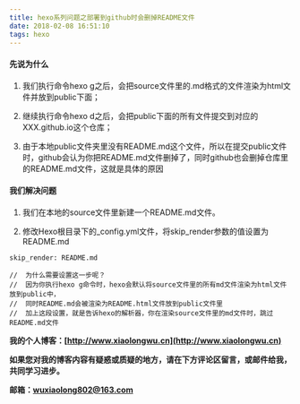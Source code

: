 ```yaml
---
title: hexo系列问题之部署到github时会删掉README文件
date: 2018-02-08 16:51:10
tags: hexo
---
```


#### 先说为什么
1. 我们执行命令hexo g之后，会把source文件里的.md格式的文件渲染为html文件并放到public下面；
2. 继续执行命令hexo d之后，会把public下面的所有文件提交到对应的XXX.github.io这个仓库；

3. 由于本地public文件夹里没有README.md这个文件，所以在提交public文件时，github会认为你把README.md文件删掉了，同时github也会删掉仓库里的README.md文件，这就是具体的原因
#### 我们解决问题
1. 我们在本地的source文件里新建一个README.md文件。

2. 修改Hexo根目录下的_config.yml文件，将skip_render参数的值设置为README.md
```
skip_render: README.md

//  为什么需要设置这一步呢？
//  因为你执行hexo g命令时，hexo会默认将source文件里的所有md文件渲染为html文件放到public中，
//  同时README.md会被渲染为README.html文件放到public文件里
//  加上这段设置，就是告诉hexo的解析器，你在渲染source文件里的md文件时，跳过README.md文件

```

**我的个人博客：[http://www.xiaolongwu.cn](http://www.xiaolongwu.cn)**

**如果您对我的博客内容有疑惑或质疑的地方，请在下方评论区留言，或邮件给我，共同学习进步。**


**邮箱：wuxiaolong802@163.com**
